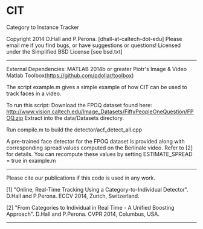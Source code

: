 # CIT
Category to Instance Tracker

Copyright 2014 D.Hall and P.Perona.
[dhall-at-caltech-dot-edu]
Please email me if you find bugs, or have suggestions or questions!
Licensed under the Simplified BSD License [see bsd.txt]
********************************************************************************
External Dependencies:
MATLAB 2014b or greater
Piotr's Image & Video Matlab Toolbox(https://github.com/pdollar/toolbox)

The script example.m  gives a simple example of how CIT can be used to track
faces in a video. 

To run this script:
Download the FPOQ dataset found here:
http://www.vision.caltech.edu/Image_Datasets/FiftyPeopleOneQuestion/FPOQ.zip
Extract into the data/Datasets directory. 

Run compile.m to build the detector/acf_detect_all.cpp

A pre-trained face detector for the FPOQ dataset is provided along with 
corresponding spread values computed on the Berlinale video. Refer to [2] for details.
You can recompute these values by setting ESTIMATE_SPREAD = true in example.m

********************************************************************************
Please cite our publications if this code is used in any work.

[1] "Online, Real-Time Tracking Using a Category-to-Individual Detector". 
 D.Hall and P.Perona. ECCV 2014, Zurich, Switzerland.

[2] "From Categories to Individual in Real Time - A Unified Boosting Approach". 
 D.Hall and P.Perona. CVPR 2014, Columbus, USA.
********************************************************************************
